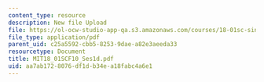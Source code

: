 ```yaml
---
content_type: resource
description: New file Upload
file: https://ol-ocw-studio-app-qa.s3.amazonaws.com/courses/18-01sc-single-variable-calculus-fall-2010/aa7ab1728076df1db34ea18fabc4a6e1_MIT18_01SCF10_Ses1d.pdf
file_type: application/pdf
parent_uid: c25a5592-cbb5-8253-9dae-a82e3aeeda33
resourcetype: Document
title: MIT18_01SCF10_Ses1d.pdf
uid: aa7ab172-8076-df1d-b34e-a18fabc4a6e1
---
```

